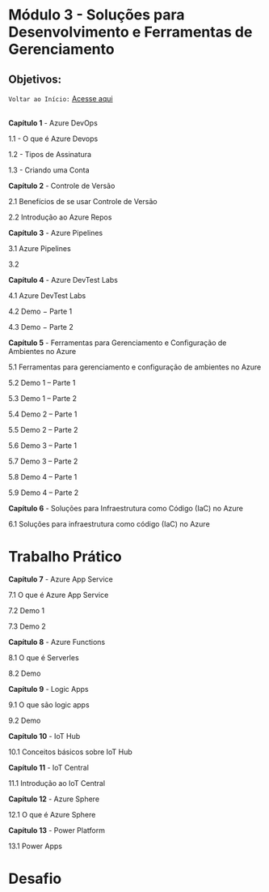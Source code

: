 # Módulo 3 - Soluções para Desenvolvimento e Ferramentas de Gerenciamento
## Objetivos:

`Voltar ao Início:` [Acesse aqui](https://github.com/Jair-pc/XP_Educacao_IGTI-2022-7A-Bootcamp_Profissional_Azure_Cloud_Computing)
</br></br>


**Capítulo 1** - Azure DevOps

1.1 - O que é Azure Devops

1.2 - Tipos de Assinatura

1.3 - Criando uma Conta

 

**Capítulo 2** - Controle de Versão 

2.1 Benefícios de se usar Controle de Versão

2.2 Introdução ao Azure Repos

 

**Capítulo 3** - Azure Pipelines

3.1 Azure Pipelines

3.2

 

**Capítulo 4** - Azure DevTest Labs

4.1 Azure DevTest Labs

4.2 Demo − Parte 1

4.3 Demo − Parte 2

 

**Capítulo 5** - Ferramentas para Gerenciamento e Configuração de Ambientes no Azure

5.1 Ferramentas para gerenciamento e configuração de ambientes no Azure

5.2 Demo 1 – Parte 1

5.3 Demo 1 – Parte 2

5.4 Demo 2 – Parte 1

5.5 Demo 2 – Parte 2

5.6 Demo 3 – Parte 1

5.7 Demo 3 – Parte 2

5.8 Demo 4 – Parte 1

5.9 Demo 4 – Parte 2

 

**Capítulo 6** - Soluções para Infraestrutura como Código (IaC) no Azure

6.1 Soluções para infraestrutura como código (IaC) no Azure

 

# Trabalho Prático

 

**Capítulo 7** - Azure App Service

7.1 O que é Azure App Service

7.2 Demo 1

7.3 Demo 2

 

**Capítulo 8** - Azure Functions

8.1 O que é Serverles

8.2 Demo

 

**Capítulo 9** - Logic Apps

9.1 O que são logic apps

9.2 Demo

 

**Capítulo 10** - IoT Hub

10.1 Conceitos básicos sobre IoT Hub

 

**Capítulo 11** - IoT Central

11.1 Introdução ao IoT Central

 

**Capítulo 12** - Azure Sphere

12.1 O que é Azure Sphere

 

**Capítulo 13** - Power Platform

13.1 Power Apps

 

# Desafio
